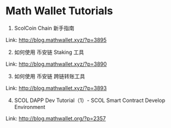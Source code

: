 # Math Wallet Tutorials

1. ScolCoin Chain 新手指南

Link: <http://blog.mathwallet.xyz/?p=3895>

2. 如何使用 币安链 Staking 工具

Link: <http://blog.mathwallet.xyz/?p=3890>

3. 如何使用 币安链 跨链转账工具

Link: <http://blog.mathwallet.xyz/?p=3893>

4. SCOL DAPP Dev Tutorial（1）- SCOL Smart Contract Develop Environment

Link: <http://blog.mathwallet.org/?p=2357>
